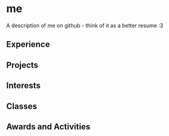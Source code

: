 # me
A description of me on github - think of it as a better resume :3


## Experience


## Projects


## Interests


## Classes


## Awards and Activities
